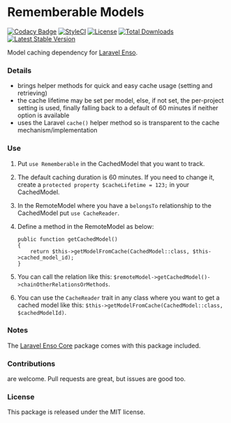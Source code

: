 <!--h-->
# Rememberable Models
[![Codacy Badge](https://api.codacy.com/project/badge/Grade/2eba208ec82d485786715915ec75f8bf)](https://www.codacy.com/app/laravel-enso/Rememberable?utm_source=github.com&amp;utm_medium=referral&amp;utm_content=laravel-enso/Rememberable&amp;utm_campaign=Badge_Grade)
[![StyleCI](https://styleci.io/repos/90758167/shield?branch=master)](https://styleci.io/repos/90758167)
[![License](https://poser.pugx.org/laravel-enso/rememberable/license)](https://https://packagist.org/packages/laravel-enso/rememberable)
[![Total Downloads](https://poser.pugx.org/laravel-enso/rememberable/downloads)](https://packagist.org/packages/laravel-enso/rememberable)
[![Latest Stable Version](https://poser.pugx.org/laravel-enso/rememberable/version)](https://packagist.org/packages/laravel-enso/rememberable)
<!--/h-->

Model caching dependency for [Laravel Enso](https://github.com/laravel-enso/Enso).

### Details

- brings helper methods for quick and easy cache usage (setting and retrieving)
- the cache lifetime may be set per model, else, if not set, the per-project setting is used, finally falling back to a default of 60 minutes if neither option is available
- uses the Laravel `cache()` helper method so is transparent to the cache mechanism/implementation

### Use

1. Put `use Rememberable` in the CachedModel that you want to track.

2. The default caching duration is 60 minutes. If you need to change it, create a `protected property $cacheLifetime = 123;` in your CachedModel.

3. In the RemoteModel where you have a `belongsTo` relationship to the CachedModel put `use CacheReader`.

4. Define a method in the RemoteModel as below:

    ```
    public function getCachedModel()
    {
        return $this->getModelFromCache(CachedModel::class, $this->cached_model_id);
    }
    ```

5. You can call the relation like this: `$remoteModel->getCachedModel()->chainOtherRelationsOrMethods`.

6. You can use the `CacheReader` trait in any class where you want to get a cached model like this: `$this->getModelFromCache(CachedModel::class, $cachedModelId)`.

### Notes

The [Laravel Enso Core](https://github.com/laravel-enso/Core) package comes with this package included.

<!--h-->
### Contributions

are welcome. Pull requests are great, but issues are good too.

### License

This package is released under the MIT license.
<!--/h-->